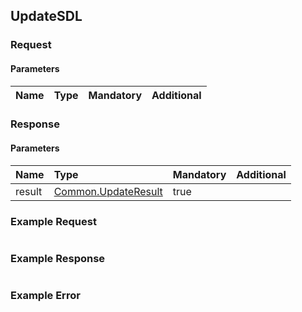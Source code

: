 ## UpdateSDL


### Request

#### Parameters

|Name|Type|Mandatory|Additional|
|:---|:---|:--------|:---------|

### Response

#### Parameters

|Name|Type|Mandatory|Additional|
|:---|:---|:--------|:---------|
|result|[Common.UpdateResult](../../Common/Enums/index.md#updateresult)|true||

### Example Request

```json

```
### Example Response

```json

```

### Example Error

```json

```
